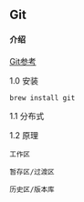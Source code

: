 ## Git

#### 介绍

[Git参考](http://www.zhufengpeixun.cn/docs/html/Git/git%E5%85%A5%E9%97%A8.html)


1.0 安装

    brew install git

1.1 分布式

1.2 原理

    工作区

    暂存区/过渡区

    历史区/版本库

